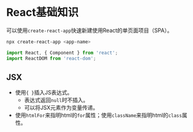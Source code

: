 # React基础知识

可以使用`create-react-app`快速新建使用React的单页面项目（SPA）。

```sh
npx create-react-app <app-name>
```

```js
import React, { Component } from 'react';
import ReactDOM from 'react-dom';
```

## JSX

- 使用`{ }`插入JS表达式。
  - 表达式返回`null`时不插入。
  - 可以将JSX元素作为变量传递。
- 使用`htmlFor`来指明html的`for`属性；使用`className`来指明html的`class`属性。
